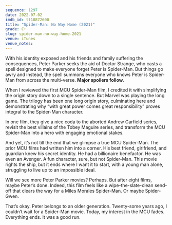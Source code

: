 ```yaml
---
sequence: 1297
date: 2022-07-02
imdb_id: tt10872600
title: "Spider-Man: No Way Home (2021)"
grade: C+
slug: spider-man-no-way-home-2021
venue: iTunes
venue_notes:
---
```


With his identity exposed and his friends and family suffering the consequences, Peter Parker seeks the aid of Doctor Strange, who casts a spell designed to make everyone forget Peter is Spider-Man. But things go awry and instead, the spell summons everyone who knows Peter is Spider-Man from across the multi-verse. **Major spoilers follow.**

<!-- end -->

When I reviewed <span data-imdb-id="tt2250912">the first MCU Spider-Man film</span>, I credited it with simplifying the origin story down to a single sentence. But Marvel was playing the long game. The trilogy has been one long origin story, culminating here and demonstrating why “with great power comes great responsibility” proves integral to the Spider-Man character.

In one film, they give a nice coda to the aborted Andrew Garfield series, revisit the best villains of the Tobey Maguire series, and transform the MCU Spider-Man into a hero with engaging emotional stakes.

And yet, it’s not till the end that we glimpse a true MCU Spider-Man. The prior MCU films had written him into a corner. His best friend, girlfriend, and guardian knew his secret identity. He had a billionaire benefactor. He was even an Avenger. A fun character, sure, but not Spider-Man. This movie rights the ship, but it ends where I want it to start, with a young man alone, struggling to live up to an impossible ideal.

Will we see more Peter Parker movies? Perhaps. But after eight films, maybe Peter’s done. Indeed, this film feels like a wipe-the-slate-clean send-off that clears the way for a Miles Morales Spider-Man. Or maybe Spider-Gwen.

That’s okay. Peter belongs to an older generation. Twenty-some years ago, I couldn’t wait for a Spider-Man movie. Today, my interest in the MCU fades. Everything ends. It was a good run.
